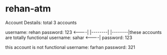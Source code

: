# rehan-atm
Account Destails:
total 3 accounts

username: rehan
password: 123          <----|
                            |--------|
                            |--------|these accounts are totally functional
username: sahar        <----|
password: 123


this account is not functional
username: farhan
password: 321

